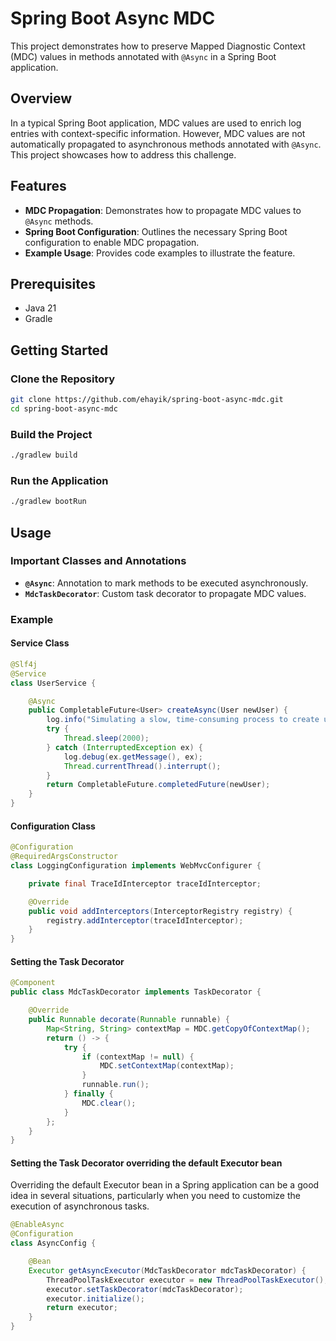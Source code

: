 # Spring Boot Async MDC

This project demonstrates how to preserve Mapped Diagnostic Context (MDC) values in methods annotated with `@Async`
in a Spring Boot application.

## Overview

In a typical Spring Boot application, MDC values are used to enrich log entries with context-specific information.
However, MDC values are not automatically propagated to asynchronous methods annotated with `@Async`. 
This project showcases how to address this challenge.

## Features

- **MDC Propagation**: Demonstrates how to propagate MDC values to `@Async` methods.
- **Spring Boot Configuration**: Outlines the necessary Spring Boot configuration to enable MDC propagation.
- **Example Usage**: Provides code examples to illustrate the feature.

## Prerequisites

- Java 21
- Gradle

## Getting Started

### Clone the Repository

```sh
git clone https://github.com/ehayik/spring-boot-async-mdc.git
cd spring-boot-async-mdc
```

### Build the Project

```sh
./gradlew build
```

### Run the Application

```sh
./gradlew bootRun
```

## Usage

### Important Classes and Annotations

- **`@Async`**: Annotation to mark methods to be executed asynchronously.
- **`MdcTaskDecorator`**: Custom task decorator to propagate MDC values.

### Example

#### Service Class

```java
@Slf4j
@Service
class UserService {

    @Async
    public CompletableFuture<User> createAsync(User newUser) {
        log.info("Simulating a slow, time-consuming process to create user {}.", newUser.username());
        try {
            Thread.sleep(2000);
        } catch (InterruptedException ex) {
            log.debug(ex.getMessage(), ex);
            Thread.currentThread().interrupt();
        }
        return CompletableFuture.completedFuture(newUser);
    }
}
```

#### Configuration Class

```java
@Configuration
@RequiredArgsConstructor
class LoggingConfiguration implements WebMvcConfigurer {

    private final TraceIdInterceptor traceIdInterceptor;

    @Override
    public void addInterceptors(InterceptorRegistry registry) {
        registry.addInterceptor(traceIdInterceptor);
    }
}
```

#### Setting the Task Decorator

```java
@Component
public class MdcTaskDecorator implements TaskDecorator {

    @Override
    public Runnable decorate(Runnable runnable) {
        Map<String, String> contextMap = MDC.getCopyOfContextMap();
        return () -> {
            try {
                if (contextMap != null) {
                    MDC.setContextMap(contextMap);
                }
                runnable.run();
            } finally {
                MDC.clear();
            }
        };
    }
}
```

#### Setting the Task Decorator overriding the default Executor bean

Overriding the default Executor bean in a Spring application can be a good idea in several situations, 
particularly when you need to customize the execution of asynchronous tasks.

```java
@EnableAsync
@Configuration
class AsyncConfig {

    @Bean
    Executor getAsyncExecutor(MdcTaskDecorator mdcTaskDecorator) {
        ThreadPoolTaskExecutor executor = new ThreadPoolTaskExecutor();
        executor.setTaskDecorator(mdcTaskDecorator);
        executor.initialize();
        return executor;
    }
}
```